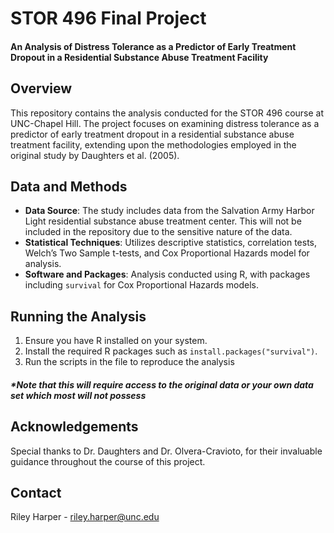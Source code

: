 # STOR 496 Final Project
#### An Analysis of Distress Tolerance as a Predictor of Early Treatment Dropout in a Residential Substance Abuse Treatment Facility

## Overview
This repository contains the analysis conducted for the STOR 496 course at UNC-Chapel Hill. The project focuses on examining distress tolerance as a predictor of early treatment dropout in a residential substance abuse treatment facility, extending upon the methodologies employed in the original study by Daughters et al. (2005).

## Data and Methods
- **Data Source**: The study includes data from the Salvation Army Harbor Light residential substance abuse treatment center. This will not be included in the repository due to the sensitive nature of the data.
- **Statistical Techniques**: Utilizes descriptive statistics, correlation tests, Welch’s Two Sample t-tests, and Cox Proportional Hazards model for analysis.
- **Software and Packages**: Analysis conducted using R, with packages including `survival` for Cox Proportional Hazards models.

## Running the Analysis
1. Ensure you have R installed on your system.
2. Install the required R packages such as `install.packages("survival")`.
3. Run the scripts in the file to reproduce the analysis
##### *Note that this will require access to the original data or your own data set which most will not possess

## Acknowledgements
Special thanks to Dr. Daughters and Dr. Olvera-Cravioto, for their invaluable guidance throughout the course of this project.

## Contact
Riley Harper - riley.harper@unc.edu
